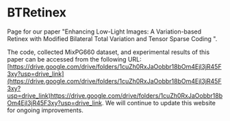 # BTRetinex
Page for our paper "Enhancing Low-Light Images: A Variation-based Retinex with Modified Bilateral Total Variation and Tensor Sparse Coding ".

The code, collected MixPG660 dataset, and experimental results of this paper can be accessed from the following URL: [https://drive.google.com/drive/folders/1cuZh0RxJaOobbr18bOm4Ejl3jR45F3xy?usp=drive_link](https://drive.google.com/drive/folders/1cuZh0RxJaOobbr18bOm4Ejl3jR45F3xy?usp=drive_link)https://drive.google.com/drive/folders/1cuZh0RxJaOobbr18bOm4Ejl3jR45F3xy?usp=drive_link. We will continue to update this website for ongoing improvements.
